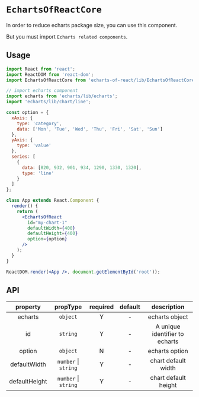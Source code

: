 # `EchartsOfReactCore`

In order to reduce echarts package size, you can use this component.

But you must import `Echarts related components`.

## Usage

```jsx
import React from 'react';
import ReactDOM from 'react-dom';
import EchartsOfReactCore from 'echarts-of-react/lib/EchartsOfReactCore';

// import echarts component
import echarts from 'echarts/lib/echarts';
import 'echarts/lib/chart/line';

const option = {
  xAxis: {
    type: 'category',
    data: ['Mon', 'Tue', 'Wed', 'Thu', 'Fri', 'Sat', 'Sun']
  },
  yAxis: {
    type: 'value'
  },
  series: [
    {
      data: [820, 932, 901, 934, 1290, 1330, 1320],
      type: 'line'
    }
  ]
};

class App extends React.Component {
  render() {
    return (
      <EchartsOfReact
        id="my-chart-1"
        defaultWidth={400}
        defaultHeight={400}
        option={option}
      />
    );
  }
}

ReactDOM.render(<App />, document.getElementById('root'));
```

## API

|   property    |       propType       | required | default |          description           |
| :-----------: | :------------------: | :------: | :-----: | :----------------------------: |
|    echarts    |       `object`       |    Y     |    -    |         echarts object         |
|      id       |       `string`       |    Y     |    -    | A unique identifier to echarts |
|    option     |       `object`       |    N     |    -    |         echarts option         |
| defaultWidth  | `number` \| `string` |    Y     |    -    |      chart default width       |
| defaultHeight | `number` \| `string` |    Y     |    -    |      chart default height      |
